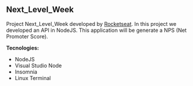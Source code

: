 ## Next_Level_Week

Project Next_Level_Week developed by [Rocketseat](https://rocketseat.com.br/).
In this project we developed an API in NodeJS.
This application will be generate a NPS (Net Promoter Score).

**Tecnologies:**

* NodeJS
* Visual Studio Node
* Insomnia
* Linux Terminal
